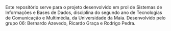 Este repositório serve para o projeto desenvolvido em prol de Sistemas de Informações e Bases de Dados, disciplina do segundo ano de Tecnologias de Comunicação e Multimédia, da Universidade da Maia. Desenvolvido pelo grupo 06: Bernardo Azevedo, Ricardo Graça e Rodrigo Pedra.

